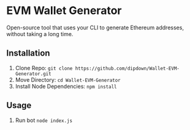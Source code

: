 # EVM Wallet Generator

Open-source tool that uses your CLI to generate Ethereum addresses, without taking a long time.

## Installation
1. Clone Repo: `git clone https://github.com/dipdown/Wallet-EVM-Generator.git`
2. Move Directory: `cd Wallet-EVM-Generator`
3. Install Node Dependencies: `npm install`

## Usage
1. Run bot `node index.js`
